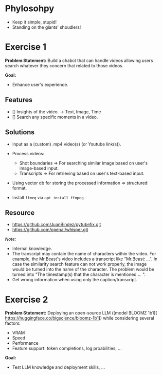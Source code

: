 # Phylosohpy

- Keep it simple, stupid!
- Standing on the giants' shoudlers!

# Exercise 1

**Problem Statement:** Build a chabot that can handle videos allowing users search whatever they concern that related to those videos.

**Goal:**

- Enhance user's experience.

## Features

- [] Insights of the video. -> Text, Image, Time
- [] Search any specific moments in a video.

## Solutions

- Input as a (custom) .mp4 video(s) (or Youtube link(s)).
- Process videos: 
    - Shot boundaries => For searching similar image based on user's image-based input.
    - Transcripts => For retrieving based on user's text-based input.
- Using vector db for storing the processed information => structured format.

- Install `ffmeq` via `apt install ffmpeg`

## Resource

- https://github.com/JuanBindez/pytubefix.git
- https://github.com/openai/whisper.git

_Note:_ 

- Internal knowledge.
- The transcript may contain the name of characters within the video. For example, the Mr.Beast's video includes a transcript like "Mr.Beast: ...". In case the similarity search feature can not work properly, the image would be turned into the name of the character. The problem would be turned into "The timestamp(s) that the character is mentioned ... ".
- Get wrong information when using only the caption/transcript.


# Exercise 2

**Problem Statement:** Deploying an open-source LLM ((model BLOOMZ 1b1)[
https://huggingface.co/bigscience/bloomz-1b1]) while considering several factors: 

+ VRAM
+ Speed
+ Performance
+ Feature support: token completions, log proabilities, ...

**Goal:**

- Test LLM knowledge and deployment skills, ...